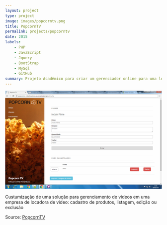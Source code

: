 ```yaml
---
layout: project
type: project
image: images/popcorntv.png
title: PopcornTV
permalink: projects/popcorntv
date: 2015
labels:
	- PHP
	- JavaScript
	- Jquery
	- BootStrap
	- MySql
	- GitHub
summary: Projeto Acadêmico para criar um gerenciador online para uma locadora de video. Usando Php puro.
---
```


<img class="ui medium right floated rounded image" src="../images/popcorntv.png">

Custumização de uma solução para gerenciamento de videos em uma empresa de locadora de video: cadastro de produtos, listagem, edição ou exclusão 
 

 Source: <a href="https://github.com/PopCornTV-VideoLocadora">
			<i class="large github icon"></i> PopcornTV
		 </a>
